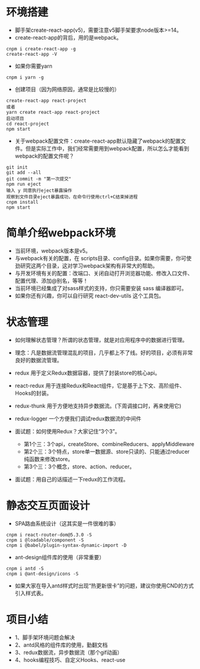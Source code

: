 # 环境搭建

- 脚手架create-react-app(v5)，需要注意v5脚手架要求node版本>=14。
- create-react-app的背后，用的是webpack。
```
cnpm i create-react-app -g
create-react-app -V
```

- 如果你需要yarn
```
cnpm i yarn -g
```

- 创建项目（因为网络原因，通常是比较慢的）
```
create-react-app react-project
或者
yarn create react-app react-project
启动项目
cd react-project
npm start
```

- 关于webpack配置文件：create-react-app默认隐藏了webpack的配置文件。但是实际工作中，我们经常需要用到webpack配置，所以怎么才能看到webpack的配置文件呢？
```
git init
git add --all
git commit -m "第一次提交"
npm run eject
输入 y 同意执行eject暴露操作
观察到文件目录eject暴露成功，在命令行使用ctrl+C结束掉进程
cnpm install
npm start
```

# 简单介绍webpack环境

- 当前环境，webpack版本是v5。
- 与webpack有关的配置，在 scripts目录、config目录。如果你需要，你可使劲研究这两个目录，这对学习webpack架构有非常大的帮助。
- 与开发环境有关的配置：改端口、关闭自动打开浏览器功能、修改入口文件、配置代理、添加@别名，等等！
- 当前环境已经集成了对sass样式的支持，你只需要安装 sass 编译器即可。
- 如果你还有兴趣，你可以自行研究 react-dev-utils 这个工具包。

# 状态管理

- 如何理解状态管理？所谓的状态管理，就是对应用程序中的数据进行管理。
- 理念：凡是数据流管理混乱的项目，几乎都上不了线。好的项目，必须有非常良好的数据流管理。

- redux  用于定义Redux数据容器，提供了封装store的核心api。
- react-redux  用于连接Redux和React组件，它是基于上下文、高阶组件、Hooks的封装。
- redux-thunk  用于方便地支持异步数据流。(下周调接口时，再来使用它)
- redux-logger 一个方便我们调试redux数据流的中间件

- 面试题：如何使用Redux？大家记住“3个3”。
  - 第1个三：3个api，createStore、combineReducers、applyMiddleware
  - 第2个三：3个特点，store单一数据源、store只读的、只能通过reducer纯函数来修改store。
  - 第3个三：3个概念，store、action、reducer。
- 面试题：用自己的话描述一下redux的工作流程。


# 静态交互页面设计

- SPA路由系统设计（这其实是一件很难的事）
```
cnpm i react-router-dom@5.3.0 -S
cnpm i @loadable/component -S
cnpm i @babel/plugin-syntax-dynamic-import -D
```

- ant-design组件库的使用（非常重要）
```
cnpm i antd -S
cnpm i @ant-design/icons -S
```
- 如果大家在导入antd样式时出现“热更新很卡”的问题，建议你使用CND的方式引入样式表。

# 项目小结

- 1、脚手架环境问题会解决
- 2、antd风格的组件库的使用，勤翻文档
- 3、redux数据流，异步数据流（那个gif动画）
- 4、hooks编程技巧、自定义Hooks、react-use
